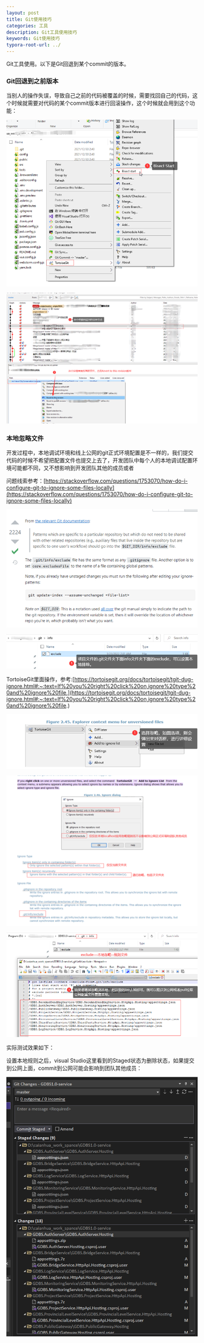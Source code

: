 ```yaml
---
layout: post
title: Git使用技巧
categories: 工具
description: Git工具使用技巧
keywords: Git使用技巧
typora-root-url: ../
---
```


Git工具使用。以下是Git回退到某个commit的版本。

### Git回退到之前版本

当别人的操作失误，导致自己之前的代码被覆盖的时候，需要找回自己的代码，这个时候就需要对代码的某个commit版本进行回滚操作，这个时候就会用到这个功能：

![image-20211230024243026](/images/posts/image-20211230024243026.png)

![image-20211230024809463](/images/posts/image-20211230024809463.png)



### 本地忽略文件

开发过程中，本地调试环境和线上公网的git正式环境配置是不一样的，我们提交代码的时候不希望把配置文件也提交上去了，开发团队中每个人的本地调试配置环境可能都不同，又不想影响到开发团队其他的成员或者

问题线索参考：[https://stackoverflow.com/questions/1753070/how-do-i-configure-git-to-ignore-some-files-locally](https://stackoverflow.com/questions/1753070/how-do-i-configure-git-to-ignore-some-files-locally)

![image-20220305135427196](/images/posts/image-20220305135427196.png)

![image-20220305135527486](/images/posts/image-20220305135527486.png)

TortoiseGit里面操作，参考:[https://tortoisegit.org/docs/tortoisegit/tgit-dug-ignore.html#:~:text=If%20you%20right%20click%20on,ignore%20type%20and%20ignore%20file.](https://tortoisegit.org/docs/tortoisegit/tgit-dug-ignore.html#:~:text=If%20you%20right%20click%20on,ignore%20type%20and%20ignore%20file.)



![image-20220305140941314](/images/posts/image-20220305140941314.png)

![image-20220305140750452](/images/posts/image-20220305140750452.png)

![image-20220305142746325](/images/posts/image-20220305142746325.png)

实际测试效果如下：

设置本地规则之后，visual Studio这里看到的Staged状态为删除状态，如果提交到公网上面，commit到公网可能会影响到团队其他成员：

![image-20220305143507794](/images/posts/image-20220305143507794.png)
